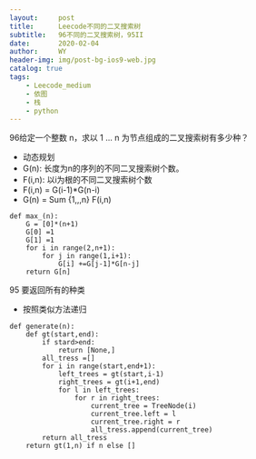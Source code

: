```yaml
---
layout:     post
title:      Leecode不同的二叉搜索树
subtitle:   96不同的二叉搜索树，95II
date:       2020-02-04
author:     WY
header-img: img/post-bg-ios9-web.jpg
catalog: true
tags:
    - Leecode_medium
    - 依图
    - 栈
    - python
---
```


96给定一个整数 n，求以 1 ... n 为节点组成的二叉搜索树有多少种？
- 动态规划
- G(n): 长度为n的序列的不同二叉搜索树个数。
- F(i,n): 以i为根的不同二叉搜索树个数
- F(i,n) = G(i-1)*G(n-i)
- G(n) = Sum {1,,,n} F(i,n)
```
def max_(n):
    G = [0]*(n+1)
    G[0] =1
    G[1] =1
    for i in range(2,n+1):
        for j in range(1,i+1):
            G[i] +=G[j-1]*G[n-j]
    return G[n]
```


95 要返回所有的种类
- 按照类似方法递归
```
def generate(n):
    def gt(start,end):
        if stard>end:
            return [None,]
        all_tress =[]
        for i in range(start,end+1):
            left_trees = gt(start,i-1)
            right_trees = gt(i+1,end)
            for l in left_trees:
                for r in right_trees:
                    current_tree = TreeNode(i)
                    current_tree.left = l
                    current_tree.right = r
                    all_tress.append(current_tree)
        return all_tress
    return gt(1,n) if n else []
```
